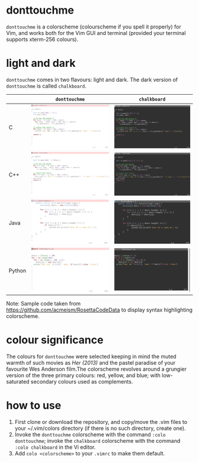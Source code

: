 # donttouchme
`donttouchme` is a colorscheme (colourscheme if you spell it properly) for Vim, and works both for the Vim GUI and terminal (provided your terminal supports xterm-256 colours).

# light and dark
`donttouchme` comes in two flavours: light and dark. The dark version of `donttouchme` is called `chalkboard`.

|     | `donttouchme` | `chalkboard` |
| --- | ------------- | ------------ |
| C | <img src="images/dtmc.png" width="500"> | <img src="images/chalkboardc.png" width="500"> |
| C++ | <img src="images/dtmcpp.png" width="500"> | <img src="images/chalkboardcpp.png" width="500"> |
| Java | <img src="images/dtmjava.png" width="500"> | <img src="images/chalkboardjava.png" width="500"> |
| Python | <img src="images/dtmpy.png" width="500"> | <img src="images/chalkboardpy.png" width="500"> |

Note: Sample code taken from https://github.com/acmeism/RosettaCodeData to display syntax highlighting colorscheme.

# colour significance
The colours for `donttouchme` were selected keeping in mind the muted warmth of such movies as _Her (2013)_ and the pastel paradise of your favourite Wes Anderson film.The colorscheme revolves around a grungier version of the three primary colours: red, yellow, and blue; with low-saturated secondary colours used as complements.

# how to use
1. First clone or download the repository, and copy/move the .vim files to your ~/.vim/colors directory (if there is no such directory, create one).
2. Invoke the `donttouchme` colorscheme with the command `:colo donttouchme`; invoke the `chalkboard` colorscheme with the command `:colo chalkboard` in the Vi editor.
3. Add `colo <colorscheme>` to your `.vimrc` to make them default.

